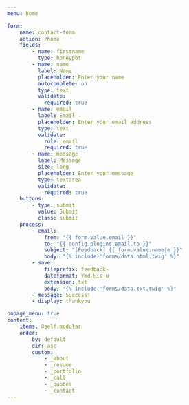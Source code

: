 ```yaml
---
menu: home

form:
    name: contact-form
    action: /home
    fields:
        - name: firstname
          type: honeypot
        - name: name
          label: Name
          placeholder: Enter your name
          autocomplete: on
          type: text
          validate:
            required: true
        - name: email
          label: Email
          placeholder: Enter your email address
          type: text
          validate:
            rule: email
            required: true
        - name: message
          label: Message
          size: long
          placeholder: Enter your message
          type: textarea
          validate:
            required: true
    buttons:
        - type: submit
          value: Submit
          class: submit
    process:
        - email:
            from: "{{ form.value.email }}"
            to: "{{ config.plugins.email.to }}"
            subject: "[Feedback] {{ form.value.name|e }}"
            body: "{% include 'forms/data.html.twig' %}"
        - save:
            fileprefix: feedback-
            dateformat: Ymd-His-u
            extension: txt
            body: "{% include 'forms/data.txt.twig' %}"
        - message: Success!
        - display: thankyou

onpage_menu: true
content:
    items: @self.modular
    order:
        by: default
        dir: asc
        custom:
            - _about
            - _resume
            - _portfolio
            - _call
            - _quotes
            - _contact
---
```

